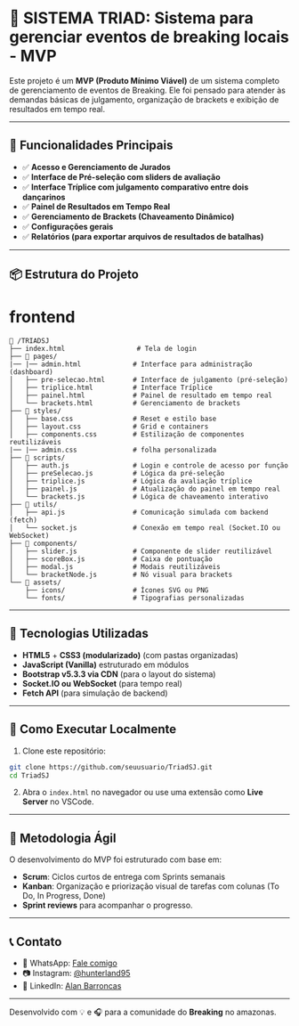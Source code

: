 # 🕺 SISTEMA TRIAD: Sistema para gerenciar eventos de breaking locais - MVP

Este projeto é um **MVP (Produto Mínimo Viável)** de um sistema completo de gerenciamento de eventos de Breaking. Ele foi pensado para atender às demandas básicas de julgamento, organização de brackets e exibição de resultados em tempo real.

---

## 📌 Funcionalidades Principais

- ✅ **Acesso e Gerenciamento de Jurados**
- ✅ **Interface de Pré-seleção com sliders de avaliação**
- ✅ **Interface Tríplice com julgamento comparativo entre dois dançarinos**
- ✅ **Painel de Resultados em Tempo Real**
- ✅ **Gerenciamento de Brackets (Chaveamento Dinâmico)**
- ✅ **Configurações gerais**
- ✅ **Relatórios (para exportar arquivos de resultados de batalhas)**


---

## 📦 Estrutura do Projeto

# frontend

```
📁 /TRIADSJ
├── index.html                  # Tela de login
├── 📁 pages/
|── |── admin.html             # Interface para administração (dashboard)
│   ├── pre-selecao.html       # Interface de julgamento (pré-seleção)
│   ├── triplice.html          # Interface Tríplice
│   ├── painel.html            # Painel de resultado em tempo real
│   └── brackets.html          # Gerenciamento de brackets
├── 📁 styles/
│   ├── base.css               # Reset e estilo base
│   ├── layout.css             # Grid e containers
│   ├── components.css         # Estilização de componentes reutilizáveis
|── |── admin.css              # folha personalizada
├── 📁 scripts/
│   ├── auth.js                # Login e controle de acesso por função
│   ├── preSelecao.js          # Lógica da pré-seleção
│   ├── triplice.js            # Lógica da avaliação tríplice
│   ├── painel.js              # Atualização do painel em tempo real
│   └── brackets.js            # Lógica de chaveamento interativo
├── 📁 utils/
│   ├── api.js                 # Comunicação simulada com backend (fetch)
│   └── socket.js              # Conexão em tempo real (Socket.IO ou WebSocket)
├── 📁 components/
│   ├── slider.js              # Componente de slider reutilizável
│   ├── scoreBox.js            # Caixa de pontuação
│   ├── modal.js               # Modais reutilizáveis
│   └── bracketNode.js         # Nó visual para brackets
└── 📁 assets/
    ├── icons/                 # Ícones SVG ou PNG
    └── fonts/                 # Tipografias personalizadas
```

---

## 🧪 Tecnologias Utilizadas

- **HTML5** + **CSS3 (modularizado)** (com pastas organizadas)
- **JavaScript (Vanilla)** estruturado em módulos
- **Bootstrap v5.3.3 via CDN** (para o layout do sistema)
- **Socket.IO ou WebSocket** (para tempo real)
- **Fetch API** (para simulação de backend)


---

## 🚀 Como Executar Localmente

1. Clone este repositório:

```bash
git clone https://github.com/seuusuario/TriadSJ.git
cd TriadSJ
```

2. Abra o `index.html` no navegador ou use uma extensão como **Live Server** no VSCode.

---

## 🚀 Metodologia Ágil

O desenvolvimento do MVP foi estruturado com base em:

- **Scrum**: Ciclos curtos de entrega com Sprints semanais
- **Kanban**: Organização e priorização visual de tarefas com colunas (To Do, In Progress, Done)
- **Sprint reviews** para acompanhar o progresso.

---

## 📞 Contato

- 📱 WhatsApp: [Fale comigo](https://api.whatsapp.com/send/?phone=5592993818973&text&type=phone_number&app_absent=0)
- 📷 Instagram: [@hunterland95](https://www.instagram.com/hunterland95/)
- 💼 LinkedIn: [Alan Barroncas](https://www.linkedin.com/in/alan-barroncas95/)

---

Desenvolvido com 💡 e 🎧 para a comunidade do **Breaking** no amazonas.
